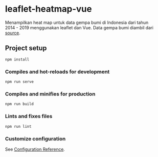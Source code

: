 # leaflet-heatmap-vue
Menampilkan heat map untuk data gempa bumi di Indonesia dari tahun 2014 - 2019 menggunakan leaflet dan Vue. Data gempa bumi diambil dari [source](https://github.com/data-folks/indo-earthquake).

## Project setup
```
npm install
```

### Compiles and hot-reloads for development
```
npm run serve
```

### Compiles and minifies for production
```
npm run build
```

### Lints and fixes files
```
npm run lint
```

### Customize configuration
See [Configuration Reference](https://cli.vuejs.org/config/).
